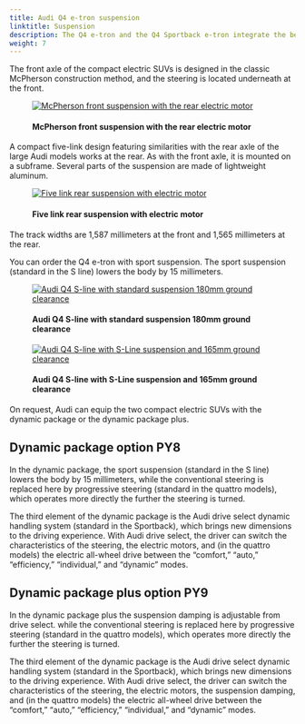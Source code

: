 ```yaml
---
title: Audi Q4 e-tron suspension
linktitle: Suspension 
description: The Q4 e-tron and the Q4 Sportback e-tron integrate the best conditions for high comfort, driving pleasure, and unshakable stability.
weight: 7
---
```

<!-- markdownlint-disable MD033 -->

The front axle of the compact electric SUVs is designed in the classic McPherson construction method, and the steering is located underneath at the front.

<figure>
    <a href="https://media.electrichasgoneaudi.net/multimedia/models/q4-e-tron/drivetrain/suspension/frontsuspension.jpg">
        <img src="https://media.electrichasgoneaudi.net/multimedia/models/q4-e-tron/drivetrain/suspension/frontsuspensions.jpg"
        class="img-fluid" alt="McPherson front suspension with the rear electric motor" title="McPherson front suspension with the rear electric motor">
    </a>
    <figcaption><h4>McPherson front suspension with the rear electric motor</h4></figcaption>
</figure>

A compact five-link design featuring similarities with the rear axle of the large Audi models works at the rear.
As with the front axle, it is mounted on a subframe. Several parts of the suspension are made of lightweight aluminum.

<figure>
    <a href="https://media.electrichasgoneaudi.net/multimedia/models/q4-e-tron/drivetrain/suspension/rearsuspension.jpg">
        <img src="https://media.electrichasgoneaudi.net/multimedia/models/q4-e-tron/drivetrain/suspension/rearsuspensions.jpg"
        class="img-fluid" alt="Five link rear suspension with electric motor" title="Five link rear suspension with electric motor">
    </a>
    <figcaption><h4>Five link rear suspension with electric motor</h4></figcaption>
</figure>

The track widths are 1,587 millimeters at the front and 1,565 millimeters at the rear.

You can order the Q4 e-tron with sport suspension. The sport suspension (standard in the S line) lowers the body by 15 millimeters.

<figure>
    <a href="https://media.electrichasgoneaudi.net/multimedia/models/q4-e-tron/drivetrain/suspension/suspension.jpg">
        <img src="https://media.electrichasgoneaudi.net/multimedia/models/q4-e-tron/drivetrain/suspension/suspension.jpg"
        class="img-fluid" alt="Audi Q4 S-line with standard suspension 180mm ground clearance" title="Audi Q4 S-line with standard suspension 180mm ground clearance">
    </a>
    <figcaption><h4>Audi Q4 S-line with standard suspension 180mm ground clearance</h4></figcaption>
</figure>

<figure>
    <a href="https://media.electrichasgoneaudi.net/multimedia/models/q4-e-tron/drivetrain/suspension/slinesuspension.jpg">
        <img src="https://media.electrichasgoneaudi.net/multimedia/models/q4-e-tron/drivetrain/suspension/slinesuspensions.jpg"
        class="img-fluid" alt="Audi Q4 S-line with S-Line suspension and 165mm ground clearance" title="Audi Q4 S-line with S-Line suspension and 165mm ground clearance">
    </a>
    <figcaption><h4>Audi Q4 S-line with S-Line suspension and 165mm ground clearance</h4></figcaption>
</figure>

On request, Audi can equip the two compact electric SUVs with the dynamic package or the dynamic package plus.

## Dynamic package option PY8

In the dynamic package, the sport suspension (standard in the S line) lowers the body by 15 millimeters, while the conventional steering is replaced here by progressive steering (standard in the quattro models), which operates more directly the further the steering is turned.

The third element of the dynamic package is the Audi drive select dynamic handling system (standard in the Sportback), which brings new dimensions to the driving experience. With Audi drive select, the driver can switch the characteristics of the steering, the electric motors, and (in the quattro models) the electric all-wheel drive between the “comfort,” “auto,” “efficiency,” “individual,” and “dynamic” modes.

## Dynamic package plus option PY9

In the dynamic package plus the suspension damping is adjustable from drive select. while the conventional steering is replaced here by progressive steering (standard in the quattro models), which operates more directly the further the steering is turned.

The third element of the dynamic package is the Audi drive select dynamic handling system (standard in the Sportback), which brings new dimensions to the driving experience. With Audi drive select, the driver can switch the characteristics of the steering, the electric motors, the suspension damping, and (in the quattro models) the electric all-wheel drive between the “comfort,” “auto,” “efficiency,” “individual,” and “dynamic” modes.
